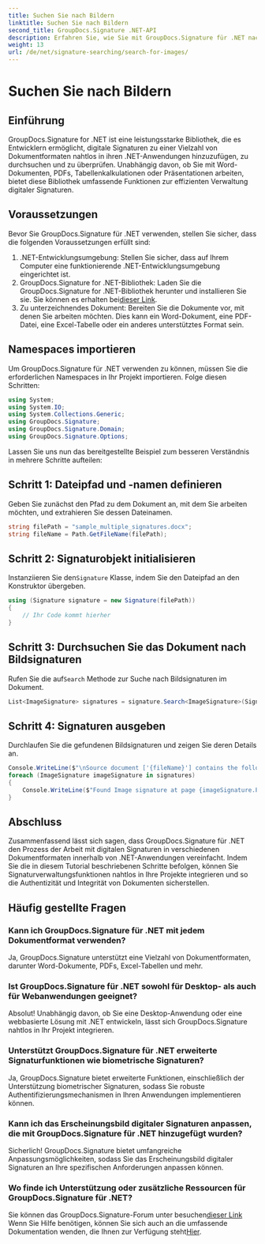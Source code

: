 ```yaml
---
title: Suchen Sie nach Bildern
linktitle: Suchen Sie nach Bildern
second_title: GroupDocs.Signature .NET-API
description: Erfahren Sie, wie Sie mit GroupDocs.Signature für .NET nach Bildern in Dokumenten suchen. Verbessern Sie mühelos die Sicherheit und Integrität von Dokumenten.
weight: 13
url: /de/net/signature-searching/search-for-images/
---
```


# Suchen Sie nach Bildern

## Einführung
GroupDocs.Signature for .NET ist eine leistungsstarke Bibliothek, die es Entwicklern ermöglicht, digitale Signaturen zu einer Vielzahl von Dokumentformaten nahtlos in ihren .NET-Anwendungen hinzuzufügen, zu durchsuchen und zu überprüfen. Unabhängig davon, ob Sie mit Word-Dokumenten, PDFs, Tabellenkalkulationen oder Präsentationen arbeiten, bietet diese Bibliothek umfassende Funktionen zur effizienten Verwaltung digitaler Signaturen.
## Voraussetzungen
Bevor Sie GroupDocs.Signature für .NET verwenden, stellen Sie sicher, dass die folgenden Voraussetzungen erfüllt sind:
1. .NET-Entwicklungsumgebung: Stellen Sie sicher, dass auf Ihrem Computer eine funktionierende .NET-Entwicklungsumgebung eingerichtet ist.
2. GroupDocs.Signature for .NET-Bibliothek: Laden Sie die GroupDocs.Signature for .NET-Bibliothek herunter und installieren Sie sie. Sie können es erhalten bei[dieser Link](https://releases.groupdocs.com/signature/net/).
3. Zu unterzeichnendes Dokument: Bereiten Sie die Dokumente vor, mit denen Sie arbeiten möchten. Dies kann ein Word-Dokument, eine PDF-Datei, eine Excel-Tabelle oder ein anderes unterstütztes Format sein.

## Namespaces importieren
Um GroupDocs.Signature für .NET verwenden zu können, müssen Sie die erforderlichen Namespaces in Ihr Projekt importieren. Folge diesen Schritten:

```csharp
using System;
using System.IO;
using System.Collections.Generic;
using GroupDocs.Signature;
using GroupDocs.Signature.Domain;
using GroupDocs.Signature.Options;
```

Lassen Sie uns nun das bereitgestellte Beispiel zum besseren Verständnis in mehrere Schritte aufteilen:
## Schritt 1: Dateipfad und -namen definieren
Geben Sie zunächst den Pfad zu dem Dokument an, mit dem Sie arbeiten möchten, und extrahieren Sie dessen Dateinamen.
```csharp
string filePath = "sample_multiple_signatures.docx";
string fileName = Path.GetFileName(filePath);
```
## Schritt 2: Signaturobjekt initialisieren
 Instanziieren Sie den`Signature` Klasse, indem Sie den Dateipfad an den Konstruktor übergeben.
```csharp
using (Signature signature = new Signature(filePath))
{
    // Ihr Code kommt hierher
}
```
## Schritt 3: Durchsuchen Sie das Dokument nach Bildsignaturen
 Rufen Sie die auf`Search` Methode zur Suche nach Bildsignaturen im Dokument.
```csharp
List<ImageSignature> signatures = signature.Search<ImageSignature>(SignatureType.Image);
```
## Schritt 4: Signaturen ausgeben
Durchlaufen Sie die gefundenen Bildsignaturen und zeigen Sie deren Details an.
```csharp
Console.WriteLine($"\nSource document ['{fileName}'] contains the following image signature(s).");
foreach (ImageSignature imageSignature in signatures)
{
    Console.WriteLine($"Found Image signature at page {imageSignature.PageNumber} and size {imageSignature.Size}.");
}
```

## Abschluss
Zusammenfassend lässt sich sagen, dass GroupDocs.Signature für .NET den Prozess der Arbeit mit digitalen Signaturen in verschiedenen Dokumentformaten innerhalb von .NET-Anwendungen vereinfacht. Indem Sie die in diesem Tutorial beschriebenen Schritte befolgen, können Sie Signaturverwaltungsfunktionen nahtlos in Ihre Projekte integrieren und so die Authentizität und Integrität von Dokumenten sicherstellen.
## Häufig gestellte Fragen
### Kann ich GroupDocs.Signature für .NET mit jedem Dokumentformat verwenden?
Ja, GroupDocs.Signature unterstützt eine Vielzahl von Dokumentformaten, darunter Word-Dokumente, PDFs, Excel-Tabellen und mehr.
### Ist GroupDocs.Signature für .NET sowohl für Desktop- als auch für Webanwendungen geeignet?
Absolut! Unabhängig davon, ob Sie eine Desktop-Anwendung oder eine webbasierte Lösung mit .NET entwickeln, lässt sich GroupDocs.Signature nahtlos in Ihr Projekt integrieren.
### Unterstützt GroupDocs.Signature für .NET erweiterte Signaturfunktionen wie biometrische Signaturen?
Ja, GroupDocs.Signature bietet erweiterte Funktionen, einschließlich der Unterstützung biometrischer Signaturen, sodass Sie robuste Authentifizierungsmechanismen in Ihren Anwendungen implementieren können.
### Kann ich das Erscheinungsbild digitaler Signaturen anpassen, die mit GroupDocs.Signature für .NET hinzugefügt wurden?
Sicherlich! GroupDocs.Signature bietet umfangreiche Anpassungsmöglichkeiten, sodass Sie das Erscheinungsbild digitaler Signaturen an Ihre spezifischen Anforderungen anpassen können.
### Wo finde ich Unterstützung oder zusätzliche Ressourcen für GroupDocs.Signature für .NET?
 Sie können das GroupDocs.Signature-Forum unter besuchen[dieser Link](https://forum.groupdocs.com/c/signature/13) Wenn Sie Hilfe benötigen, können Sie sich auch an die umfassende Dokumentation wenden, die Ihnen zur Verfügung steht[Hier](https://tutorials.groupdocs.com/signature/net/).